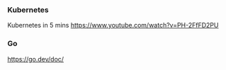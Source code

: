 ### Kubernetes
Kubernetes in 5 mins 
https://www.youtube.com/watch?v=PH-2FfFD2PU

### Go
https://go.dev/doc/